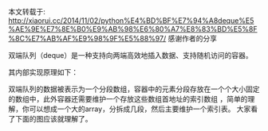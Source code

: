 本文转载于: http://xiaorui.cc/2014/11/02/python%E4%BD%BF%E7%94%A8deque%E5%AE%9E%E7%8E%B0%E9%AB%98%E6%80%A7%E8%83%BD%E5%8F%8C%E7%AB%AF%E9%98%9F%E5%88%97/ 感谢作者的分享

双端队列（deque）是一种支持向两端高效地插入数据、支持随机访问的容器。

其内部实现原理如下：

双端队列的数据被表示为一个分段数组，容器中的元素分段存放在一个个大小固定的数组中，此外容器还需要维护一个存放这些数组首地址的索引数组 ，简单的理解，你可以想成一个大的array，分拆成几段，然后主要维护一个索引表。 大家看了下面的图应该就理解了。
